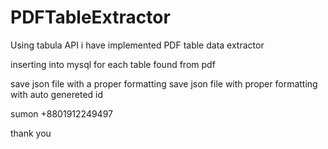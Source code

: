 # PDFTableExtractor

Using tabula API i have implemented PDF table data extractor

inserting into mysql for each table found from pdf

save json file with a proper formatting
save json file with proper formatting with auto genereted id


sumon
+8801912249497

thank you
